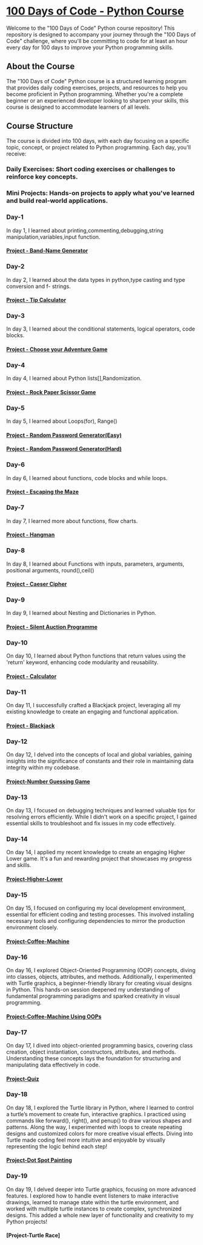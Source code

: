 # [100 Days of Code - Python Course](https://github.com/ahmed20455/100-Days-of-Code/tree/main)
Welcome to the "100 Days of Code" Python course repository! This repository is designed to accompany your journey through the "100 Days of Code" challenge, where you'll be committing to code for at least an hour every day for 100 days to improve your Python programming skills.

## About the Course
The "100 Days of Code" Python course is a structured learning program that provides daily coding exercises, projects, and resources to help you become proficient in Python programming. Whether you're a complete beginner or an experienced developer looking to sharpen your skills, this course is designed to accommodate learners of all levels.

## Course Structure
The course is divided into 100 days, with each day focusing on a specific topic, concept, or project related to Python programming. Each day, you'll receive:

### Daily Exercises: Short coding exercises or challenges to reinforce key concepts.
### Mini Projects: Hands-on projects to apply what you've learned and build real-world applications.
### Day-1
In day 1, I learned about printing,commenting,debugging,string manipulation,variables,input function.
#### [Project - Band-Name Generator](https://github.com/ahmed20455/100-Days-of-Code/blob/main/Day-1.py)
### Day-2
In day 2, I learned about the data types in python,type casting and type conversion and f- strings.
#### [Project - Tip Calculator](https://github.com/ahmed20455/100-Days-of-Code/blob/main/Day-2.py)
### Day-3
In day 3, I learned about the conditional statements, logical operators, code blocks.
#### [Project - Choose your Adventure Game](https://github.com/ahmed20455/100-Days-of-Code/blob/main/Day-3.py)
### Day-4
In day 4, I learned about Python lists[],Randomization.
#### [Project - Rock Paper Scissor Game](https://github.com/ahmed20455/100-Days-of-Code/blob/main/Day-4.py)
### Day-5
In day 5, I learned about Loops(for), Range()
#### [Project - Random Password Generator(Easy)](https://github.com/ahmed20455/100-Days-of-Code/blob/main/Day-5(a).py)
#### [Project - Random Password Generator(Hard)](https://github.com/ahmed20455/100-Days-of-Code/blob/main/Day-5(b).py)
### Day-6
In day 6, I learned about functions, code blocks and while loops.
#### [Project - Escaping the Maze](https://github.com/ahmed20455/100-Days-of-Code/tree/main/Day-6)
### Day-7
In day 7, I learned more about functions, flow charts.
#### [Project - Hangman](https://github.com/ahmed20455/100-Days-of-Code/tree/main/Day-7)
### Day-8
In day 8, I learned about Functions with inputs, parameters, arguments, positional arguments, round(),ceil()
#### [Project - Caeser Cipher](https://github.com/ahmed20455/100-Days-of-Code/tree/main/Day-8)
### Day-9
In day 9, I learned about Nesting and Dictionaries in Python.
#### [Project - Silent Auction Programme](https://github.com/ahmed20455/100-Days-of-Code/tree/main/Day-9)
### Day-10
On day 10, I learned about Python functions that return values using the 'return' keyword, enhancing code modularity and reusability.
#### [Project - Calculator](https://github.com/ahmed20455/100-Days-of-Code/tree/main/Day-10)
### Day-11
On day 11, I successfully crafted a Blackjack project, leveraging all my existing knowledge to create an engaging and functional application.
#### [Project - Blackjack](https://github.com/ahmed20455/100-Days-of-Code/tree/main/Day-11)
### Day-12
On day 12, I delved into the concepts of local and global variables, gaining insights into the significance of constants and their role in maintaining data integrity within my codebase.
#### [Project-Number Guessing Game](https://github.com/ahmed20455/100-Days-of-Code/tree/main/Day-12)
### Day-13
On day 13, I focused on debugging techniques and learned valuable tips for resolving errors efficiently. While I didn't work on a specific project, I gained essential skills to troubleshoot and fix issues in my code effectively.
### Day-14
On day 14, I applied my recent knowledge to create an engaging Higher Lower game. It's a fun and rewarding project that showcases my progress and skills.
#### [Project-Higher-Lower](https://github.com/ahmed20455/100-Days-of-Code/tree/main/Day-14)
### Day-15
On day 15, I focused on configuring my local development environment, essential for efficient coding and testing processes. This involved installing necessary tools and configuring dependencies to mirror the production environment closely.
#### [Project-Coffee-Machine](https://github.com/ahmed20455/100-Days-of-Code/tree/main/Day-15.py)
### Day-16
On day 16, I explored Object-Oriented Programming (OOP) concepts, diving into classes, objects, attributes, and methods. Additionally, I experimented with Turtle graphics, a beginner-friendly library for creating visual designs in Python. This hands-on session deepened my understanding of fundamental programming paradigms and sparked creativity in visual programming.
#### [Project-Coffee-Machine Using OOPs](https://github.com/ahmed20455/100-Days-of-Code/tree/main/Day-16)
### Day-17
On day 17, I dived into object-oriented programming basics, covering class creation, object instantiation, constructors, attributes, and methods. Understanding these concepts lays the foundation for structuring and manipulating data effectively in code.
#### [Project-Quiz](https://github.com/ahmed20455/100-Days-of-Code/tree/main/Day-17)
### Day-18
On day 18, I explored the Turtle library in Python, where I learned to control a turtle’s movement to create fun, interactive graphics. I practiced using commands like forward(), right(), and penup() to draw various shapes and patterns. Along the way, I experimented with loops to create repeating designs and customized colors for more creative visual effects. Diving into Turtle made coding feel more intuitive and enjoyable by visually representing the logic behind each step!
#### [Project-Dot Spot Painting](https://github.com/ahmed20455/100-Days-of-Code/tree/main/Day-18)
### Day-19
On day 19, I delved deeper into Turtle graphics, focusing on more advanced features. I explored how to handle event listeners to make interactive drawings, learned to manage state within the turtle environment, and worked with multiple turtle instances to create complex, synchronized designs. This added a whole new layer of functionality and creativity to my Python projects!
#### [Project-Turtle Race]
